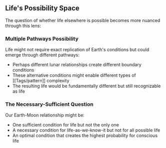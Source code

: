 ## Life's Possibility Space

The question of whether life elsewhere is possible becomes more nuanced through this lens:

### Multiple Pathways Possibility

Life might not require exact replication of Earth's conditions but could emerge through different pathways:

- Perhaps different lunar relationships create different boundary conditions
- These alternative conditions might enable different types of [[Tags/pattern]] complexity
- The resulting life would be fundamentally different but still recognizable as life

### The Necessary-Sufficient Question

Our Earth-Moon relationship might be:

- One sufficient condition for life but not the only one
- A necessary condition for life-as-we-know-it but not for all possible life
- An optimal condition that creates the highest probability for conscious life